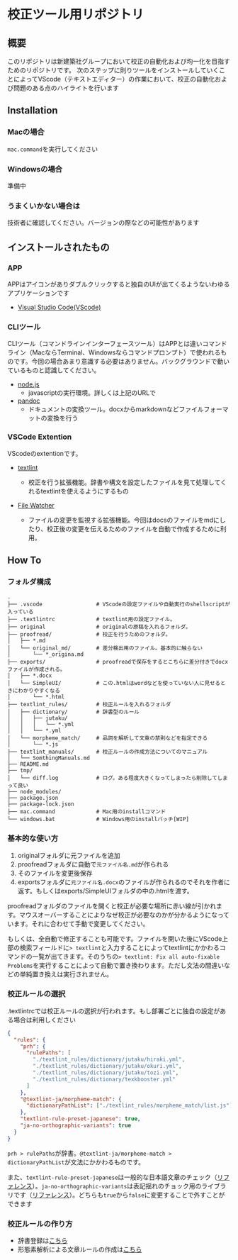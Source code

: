 # 校正ツール用リポジトリ

## 概要

このリポジトリは新建築社グループにおいて校正の自動化および均一化を目指すためのリポジトリです。
次のステップに則りツールをインストールしていくことによってVScode（テキストエディター）の作業において、校正の自動化および問題のある点のハイライトを行います

## Installation

### Macの場合

`mac.command`を実行してください

### Windowsの場合

準備中

### うまくいかない場合は

技術者に確認してください。バージョンの際などの可能性があります

## インストールされたもの

### APP

APPはアイコンがありダブルクリックすると独自のUIが出てくるようないわゆるアプリケーションです

- [Visual Studio Code(VScode)](https://code.visualstudio.com/)

### CLIツール

CLIツール（コマンドラインインターフェースツール）はAPPとは違いコマンドライン（MacならTerminal、Windowsならコマンドプロンプト）で使われるものです。今回の場合あまり意識する必要はありません。バックグラウンドで動いているものと認識してください。

- [node.js](https://nodejs.org/ja)
  - javascriptの実行環境。詳しくは上記のURLで
- [pandoc](https://pandoc.org/installing.html)
  - ドキュメントの変換ツール。docxからmarkdownなどファイルフォーマットの変換を行う

### VSCode Extention

VScodeのextentionです。

- [textlint](https://marketplace.visualstudio.com/items/?itemName=3w36zj6.textlint)
  - 校正を行う拡張機能。辞書や構文を設定したファイルを見て処理してくれるtextlintを使えるようにするもの

- [File Watcher](https://marketplace.visualstudio.com/items/?itemName=appulate.filewatcher)
  - ファイルの変更を監視する拡張機能。今回はdocsのファイルをmdにしたり、校正後の変更を伝えるためのファイルを自動で作成するために利用。

## How To

### フォルダ構成

``` plane_text
.
├── .vscode                 # VScodeの設定ファイルや自動実行のshellscriptが入っている
├── .textlintrc             # textlint用の設定ファイル。
├── original                # originalの原稿を入れるフォルダ。
├── proofread/              # 校正を行うためのフォルダ。
│   ├── *.md
│   └── original_md/        # 差分検出用のファイル。基本的に触らない
│       └── *_origina.md
├── exports/                # proofreadで保存をするとこちらに差分付きでdocxファイルが作成される。
│   ├── *.docx
│   └── SimpleUI/           # この.htmlはwordなどを使っていない人に見せるときにわかりやすくなる
│       └── *.html
├── textlint_rules/         # 校正ルールを入れるフォルダ
│   ├── dictionary/         # 辞書型のルール
│   │   ├── jutaku/
│   │   │   └── *.yml
│   │   └── *.yml
│   └── morpheme_match/     # 品詞を解析して文章の禁則などを指定できる
│       └── *.js
├── textlint_manuals/       # 校正ルールの作成方法についてのマニュアル
│   └── SomthingManuals.md  
├── README.md
├── tmp/
│   └── diff.log            # ログ。ある程度大きくなってしまったら削除してしまって良い
├── node_modules/
├── package.json
├── package-lock.json
├── mac.command             # Mac用のinstallコマンド
└── windows.bat             # Windows用のinstallバッチ[WIP]
```

### 基本的な使い方

1. originalフォルダに元ファイルを追加
2. proofreadフォルダに自動で`元ファイル名.md`が作られる
3. そのファイルを変更後保存
4. exportsフォルダに`元ファイル名.docx`のファイルが作られるのでそれを作者に返す。もしくはexports/SimpleUIフォルダの中の.htmlを渡す。

proofreadフォルダのファイルを開くと校正が必要な場所に赤い線が引かれます。マウスオーバーすることによりなぜ校正が必要なのかが分かるようになっています。それに合わせて手動で変更してください。

もしくは、全自動で修正することも可能です。ファイルを開いた後にVScode上部の検索フィールドに`> textlint`と入力することによってtextlintにかかわるコマンドの一覧が出てきます。そのうちの`> textlint: Fix all auto-fixable Problems`を実行することによって自動で置き換わります。ただし文法の間違いなどの単純置き換えは実行されません。

### 校正ルールの選択

.textlintrcでは校正ルールの選択が行われます。もし部署ごとに独自の設定がある場合は利用しください

``` json
{
  "rules": {
    "prh": {
      "rulePaths": [
        "./textlint_rules/dictionary/jutaku/hiraki.yml",
        "./textlint_rules/dictionary/jutaku/okuri.yml",
        "./textlint_rules/dictionary/jutaku/tozi.yml",
        "./textlint_rules/dictionary/texkbooster.yml"
      ]
    },
    "@textlint-ja/morpheme-match": {
      "dictionaryPathList": ["./textlint_rules/morpheme_match/list.js"]
    },
    "textlint-rule-preset-japanese": true,
    "ja-no-orthographic-variants": true
  }
}
```

`prh > rulePaths`が辞書。`@textlint-ja/morpheme-match > dictionaryPathList`が文法にかかわるものです。

また、`textlint-rule-preset-japanese`は一般的な日本語文章のチェック（[リファレンス](https://github.com/textlint-ja/textlint-rule-preset-japanese)）。`ja-no-orthographic-variants`は表記揺れのチョック用のライブラリです（[リファレンス](https://github.com/textlint-ja/textlint-rule-ja-no-orthographic-variants)）。どちらも`true`から`false`に変更することで外すことができます

### 校正ルールの作り方

- 辞書登録は[こちら](./textlint_manuals/dictionaryの作り方.md)
- 形態素解析による文章ルールの作成は[こちら](./textlint_manuals/MorphemeMatchの作り方.md)

